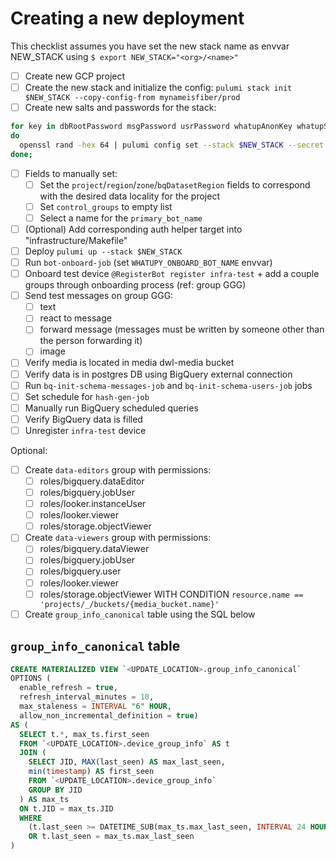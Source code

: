 # Creating a new deployment

This checklist assumes you have set the new stack name as envvar NEW_STACK using `$ export NEW_STACK="<org>/<name>"`

- [ ] Create new GCP project
- [ ] Create the new stack and initialize the config: `pulumi stack init $NEW_STACK --copy-config-from mynameisfiber/prod`
- [ ] Create new salts and passwords for the stack:
```bash
for key in dbRootPassword msgPassword usrPassword whatupAnonKey whatupSalt wucPassword;
do
  openssl rand -hex 64 | pulumi config set --stack $NEW_STACK --secret $key
done;
```
- [ ] Fields to manually set:
  - [ ] Set the `project`/`region`/`zone`/`bqDatasetRegion` fields to correspond with the desired data locality for the project
  - [ ] Set `control_groups` to empty list
  - [ ] Select a name for the `primary_bot_name`
- [ ] (Optional) Add corresponding auth helper target into "infrastructure/Makefile"
- [ ] Deploy `pulumi up --stack $NEW_STACK`
- [ ] Run `bot-onboard-job` (set `WHATUPY_ONBOARD_BOT_NAME` envvar)
- [ ] Onboard test device `@RegisterBot register infra-test` + add a couple groups through onboarding process (ref: group GGG)
- [ ] Send test messages on group GGG:
  - [ ] text
  - [ ] react to message
  - [ ] forward message (messages must be written by someone other than the person forwarding it)
  - [ ] image
- [ ] Verify media is located in media dwl-media bucket
- [ ] Verify data is in postgres DB using BigQuery external connection
- [ ] Run `bq-init-schema-messages-job` and `bq-init-schema-users-job` jobs
- [ ] Set schedule for `hash-gen-job`
- [ ] Manually run BigQuery scheduled queries
- [ ] Verify BigQuery data is filled
- [ ] Unregister `infra-test` device

Optional:
- [ ] Create `data-editors` group with permissions:
  - [ ] roles/bigquery.dataEditor
  - [ ] roles/bigquery.jobUser
  - [ ] roles/looker.instanceUser
  - [ ] roles/looker.viewer
  - [ ] roles/storage.objectViewer
- [ ] Create `data-viewers` group with permissions:
  - [ ] roles/bigquery.dataViewer
  - [ ] roles/bigquery.jobUser
  - [ ] roles/bigquery.user
  - [ ] roles/looker.viewer
  - [ ] roles/storage.objectViewer WITH CONDITION `resource.name == 'projects/_/buckets/{media_bucket.name}'`
- [ ] Create `group_info_canonical` table using the SQL below

## `group_info_canonical` table

```sql
CREATE MATERIALIZED VIEW `<UPDATE_LOCATION>.group_info_canonical`
OPTIONS (
  enable_refresh = true,
  refresh_interval_minutes = 10,
  max_staleness = INTERVAL "6" HOUR,
  allow_non_incremental_definition = true)
AS (
  SELECT t.*, max_ts.first_seen
  FROM `<UPDATE_LOCATION>.device_group_info` AS t
  JOIN (
    SELECT JID, MAX(last_seen) AS max_last_seen,
    min(timestamp) AS first_seen
    FROM `<UPDATE_LOCATION>.device_group_info`
    GROUP BY JID
  ) AS max_ts
  ON t.JID = max_ts.JID
  WHERE 
    (t.last_seen >= DATETIME_SUB(max_ts.max_last_seen, INTERVAL 24 HOUR) AND t.isPartialInfo = FALSE)
    OR t.last_seen = max_ts.max_last_seen
)
```
